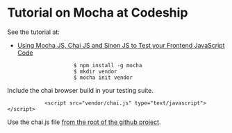 # Tutorial on Mocha at Codeship

See the tutorial at:

* [Using Mocha JS, Chai JS and Sinon JS to Test your Frontend JavaScript Code](http://blog.codeship.com/mocha-js-chai-sinon-frontend-javascript-code-testing-tutorial/)

                        $ npm install -g mocha
                        $ mkdir vendor
                        $ mocha init vendor

Include the chai browser build in your testing suite.

                <script src="vendor/chai.js" type="text/javascript"></script>


Use the chai.js file [from the root of the github project](https://github.com/chaijs/chai/blob/master/chai.js).
